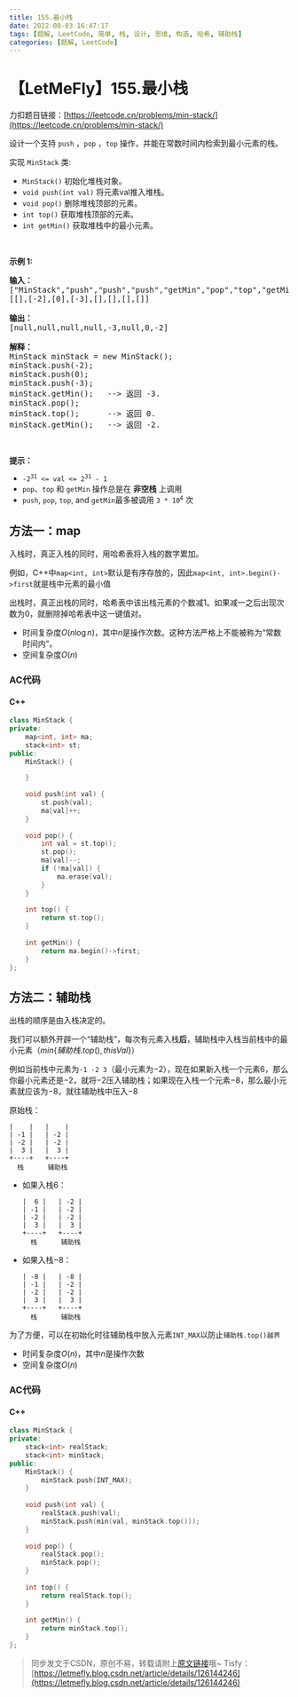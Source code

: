```yaml
---
title: 155.最小栈
date: 2022-08-03 16:47:17
tags: [题解, LeetCode, 简单, 栈, 设计, 思维, 构造, 哈希, 辅助栈]
categories: [题解, LeetCode]
---
```


# 【LetMeFly】155.最小栈

力扣题目链接：[https://leetcode.cn/problems/min-stack/](https://leetcode.cn/problems/min-stack/)

<p>设计一个支持 <code>push</code> ，<code>pop</code> ，<code>top</code> 操作，并能在常数时间内检索到最小元素的栈。</p>

<p>实现 <code>MinStack</code> 类:</p>

<ul>
	<li><code>MinStack()</code> 初始化堆栈对象。</li>
	<li><code>void push(int val)</code> 将元素val推入堆栈。</li>
	<li><code>void pop()</code> 删除堆栈顶部的元素。</li>
	<li><code>int top()</code> 获取堆栈顶部的元素。</li>
	<li><code>int getMin()</code> 获取堆栈中的最小元素。</li>
</ul>

<p>&nbsp;</p>

<p><strong>示例 1:</strong></p>

<pre>
<strong>输入：</strong>
["MinStack","push","push","push","getMin","pop","top","getMin"]
[[],[-2],[0],[-3],[],[],[],[]]

<strong>输出：</strong>
[null,null,null,null,-3,null,0,-2]

<strong>解释：</strong>
MinStack minStack = new MinStack();
minStack.push(-2);
minStack.push(0);
minStack.push(-3);
minStack.getMin();   --&gt; 返回 -3.
minStack.pop();
minStack.top();      --&gt; 返回 0.
minStack.getMin();   --&gt; 返回 -2.
</pre>

<p>&nbsp;</p>

<p><strong>提示：</strong></p>

<ul>
	<li><code>-2<sup>31</sup>&nbsp;&lt;= val &lt;= 2<sup>31</sup>&nbsp;- 1</code></li>
	<li><code>pop</code>、<code>top</code> 和 <code>getMin</code> 操作总是在 <strong>非空栈</strong> 上调用</li>
	<li><code>push</code>,&nbsp;<code>pop</code>,&nbsp;<code>top</code>, and&nbsp;<code>getMin</code>最多被调用&nbsp;<code>3 * 10<sup>4</sup></code>&nbsp;次</li>
</ul>


    
## 方法一：map

入栈时，真正入栈的同时，用哈希表将入栈的数字累加。

例如，C++中```map<int, int>```默认是有序存放的，因此```map<int, int>.begin()->first```就是栈中元素的最小值

出栈时，真正出栈的同时，哈希表中该出栈元素的个数减$1$。如果减一之后出现次数为$0$，就删除掉哈希表中这一键值对。

+ 时间复杂度$O(n\log n)$，其中$n$是操作次数。这种方法严格上不能被称为“常数时间内”。
+ 空间复杂度$O(n)$

### AC代码

#### C++

```cpp
class MinStack {
private:
    map<int, int> ma;
    stack<int> st;
public:
    MinStack() {

    }
    
    void push(int val) {
        st.push(val);
        ma[val]++;
    }
    
    void pop() {
        int val = st.top();
        st.pop();
        ma[val]--;
        if (!ma[val]) {
            ma.erase(val);
        }
    }
    
    int top() {
        return st.top();
    }
    
    int getMin() {
        return ma.begin()->first;
    }
};
```

## 方法二：辅助栈

出栈的顺序是由入栈决定的。

我们可以额外开辟一个“辅助栈”，每次有元素入栈**后**，辅助栈中入栈当前栈中的最小元素（$min\{辅助栈.top(), thisVal\}$）

例如当前栈中元素为```-1 -2 3```（最小元素为$-2$），现在如果新入栈一个元素$6$，那么你最小元素还是$-2$，就将$-2$压入辅助栈；如果现在入栈一个元素$-8$，那么最小元素就应该为$-8$，就往辅助栈中压入$-8$

原始栈：

```
|    |   |    |
| -1 |   | -2 |
| -2 |   | -2 |
|  3 |   |  3 |
+----+   +----+
  栈      辅助栈
```

+ 如果入栈$6$：
	```
	|  6 |   | -2 |
	| -1 |   | -2 |
	| -2 |   | -2 |
	|  3 |   |  3 |
	+----+   +----+
	  栈      辅助栈
	```
+ 如果入栈$-8$：
	```
	| -8 |   | -8 |
	| -1 |   | -2 |
	| -2 |   | -2 |
	|  3 |   |  3 |
	+----+   +----+
	  栈      辅助栈
	```

为了方便，可以在初始化时往辅助栈中放入元素```INT_MAX```以防止```辅助栈.top()越界```

+ 时间复杂度$O(n)$，其中$n$是操作次数
+ 空间复杂度$O(n)$

### AC代码

#### C++

```cpp
class MinStack {
private:
    stack<int> realStack;
    stack<int> minStack;
public:
    MinStack() {
        minStack.push(INT_MAX);
    }
    
    void push(int val) {
        realStack.push(val);
        minStack.push(min(val, minStack.top()));
    }
    
    void pop() {
        realStack.pop();
        minStack.pop();
    }
    
    int top() {
        return realStack.top();
    }
    
    int getMin() {
        return minStack.top();
    }
};
```

> 同步发文于CSDN，原创不易，转载请附上[原文链接](https://blog.letmefly.xyz/2022/08/03/LeetCode%200155.%E6%9C%80%E5%B0%8F%E6%A0%88/)哦~
> Tisfy：[https://letmefly.blog.csdn.net/article/details/126144246](https://letmefly.blog.csdn.net/article/details/126144246)
